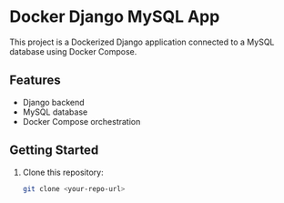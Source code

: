 # Docker Django MySQL App

This project is a Dockerized Django application connected to a MySQL database using Docker Compose.

## Features
- Django backend
- MySQL database
- Docker Compose orchestration

## Getting Started
1. Clone this repository:
   ```bash
   git clone <your-repo-url>
